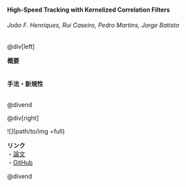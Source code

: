 #### High-Speed Tracking with Kernelized Correlation Filters
###### João F. Henriques, Rui Caseiro, Pedro Martins, Jorge Batista

@div[left]

__概要__<br>
<br><br>
__手法・新規性__<br>
<br>


@divend

@div[right]

![](path/to/img =full)<br>

__リンク__<br>
・[論文](https://arxiv.org/pdf/1404.7584.pdf)<br>
・[GitHub](https://github.com/foolwood/KCF)<br>

@divend
